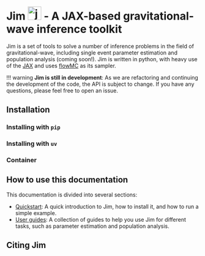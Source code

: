# Jim <img src="https://user-images.githubusercontent.com/4642979/218163532-1c8a58e5-6f36-42de-96d3-f245eee93cf8.png" alt="jim" width="35"/> - A JAX-based gravitational-wave inference toolkit

Jim is a set of tools to solve a number of inference problems in the field of gravitational-wave, including single event parameter estimation and population analysis (coming soon!). Jim is written in python, with heavy use of the [JAX](https://github.com/google/jax) and uses [flowMC](https://github.com/kazewong/flowMC) as its sampler. 

!!! warning
    **Jim is still in development**: As we are refactoring and continuing the development of the code, the API is subject to change. If you have any questions, please feel free to open an issue.



## Installation

### Installing with `pip`

### Installing with `uv`

### Container

## How to use this documentation

This documentation is divided into several sections:

- [Quickstart](quick_start): A quick introduction to Jim, how to install it, and how to run a simple example.
- [User guides](guides/anatomy_of_jim/): A collection of guides to help you use Jim for different tasks, such as parameter estimation and population analysis.

## Citing Jim